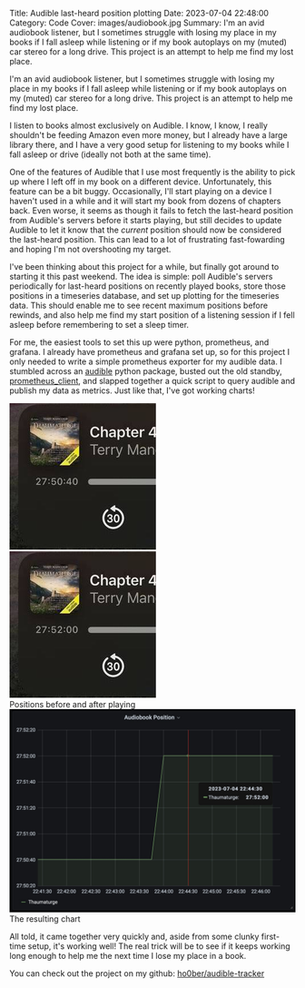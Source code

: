Title: Audible last-heard position plotting
Date: 2023-07-04 22:48:00
Category: Code
Cover: images/audiobook.jpg
Summary: I'm an avid audiobook listener, but I sometimes struggle with losing my place in my books if I fall asleep while listening or if my book autoplays on my (muted) car stereo for a long drive. This project is an attempt to help me find my lost place.

I'm an avid audiobook listener, but I sometimes struggle with losing my place in my books if I fall asleep while listening or if my book autoplays on my (muted) car stereo for a long drive. This project is an attempt to help me find my lost place.

I listen to books almost exclusively on Audible. I know, I know, I really shouldn't be feeding Amazon even more money, but I already have a large library there, and I have a very good setup for listening to my books while I fall asleep or drive (ideally not both at the same time).

One of the features of Audible that I use most frequently is the ability to pick up where I left off in my book on a different device. Unfortunately, this feature can be a bit buggy. Occasionally, I'll start playing on a device I haven't used in a while and it will start my book from dozens of chapters back. Even worse, it seems as though it fails to fetch the last-heard position from Audible's servers before it starts playing, but still decides to update Audible to let it know that the _current_ position should now be considered the last-heard position. This can lead to a lot of frustrating fast-fowarding and hoping I'm not overshooting my target.

I've been thinking about this project for a while, but finally got around to starting it this past weekend. The idea is simple: poll Audible's servers periodically for last-heard positions on recently played books, store those positions in a timeseries database, and set up plotting for the timeseries data. This should enable me to see recent maximum positions before rewinds, and also help me find my start position of a listening session if I fell asleep before remembering to set a sleep timer.

For me, the easiest tools to set this up were python, prometheus, and grafana. I already have prometheus and grafana set up, so for this project I only needed to write a simple prometheus exporter for my audible data. I stumbled across an [audible](https://github.com/mkb79/audible) python package, busted out the old standby, [prometheus_client](https://github.com/prometheus/client_python), and slapped together a quick script to query audible and publish my data as metrics. Just like that, I've got working charts!

<div class="center"><img src="images/audible-before.jpg" class="inline-half" /><img src="images/audible-after.jpg" class="inline-half" /></div>
<div class="caption center">Positions before and after playing

<div class="center"><img src="images/audiobook.jpg" class="inline" /></div>
<div class="caption center">The resulting chart</div>

All told, it came together very quickly and, aside from some clunky first-time setup, it's working well! The real trick will be to see if it keeps working long enough to help me the next time I lose my place in a book.

You can check out the project on my github: [ho0ber/audible-tracker](http://github.com/ho0ber/audible-tracker)
